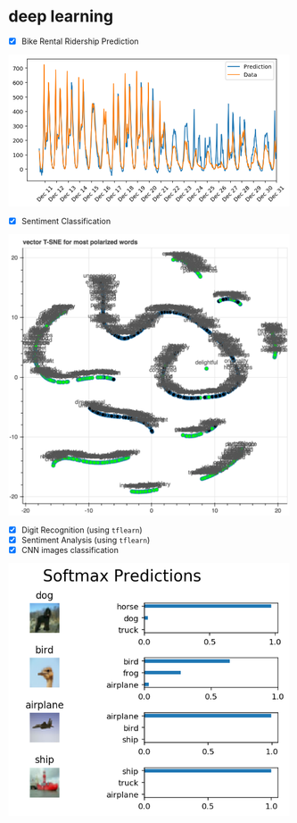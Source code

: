 # deep learning

- [x] Bike Rental Ridership Prediction

![prediction](https://github.com/ZhangShiqiu1993/deep_learning/blob/master/bike_rental_ridership/prediction.png?raw=true)

- [x] Sentiment Classification

![word_label](https://github.com/ZhangShiqiu1993/deep_learning/blob/master/sentiment_classification/demo/words_with_labels.png?raw=true)

- [x] Digit Recognition (using `tflearn`)
- [x] Sentiment Analysis (using `tflearn`)
- [x] CNN images classification

![CNN image classification](https://github.com/ZhangShiqiu1993/deep_learning/blob/master/image_classification/softmax_prediction.png?raw=true)
